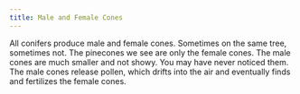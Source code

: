```yaml
---
title: Male and Female Cones
---
```


All conifers produce male and female cones. Sometimes on the same tree, sometimes not. The pinecones we see are only the female cones. The male cones are much smaller and not showy. You may have never noticed them. The male cones release pollen, which drifts into the air and eventually finds and fertilizes the female cones.
